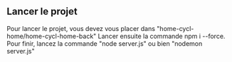 ## Lancer le projet

Pour lancer le projet, vous devez vous placer dans "home-cycl-home/home-cycl-home-back"
Lancer ensuite la commande npm i --force.
Pour finir, lancez la commande "node server.js" ou bien "nodemon server.js"
